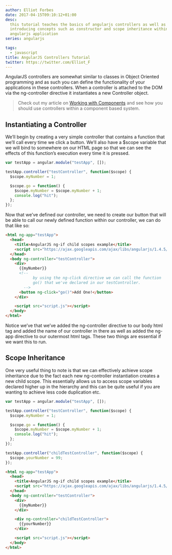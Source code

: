 ```yaml
---
author: Elliot Forbes
date: 2017-04-15T09:10:12+01:00
desc:
  this tutorial teaches the basics of angularjs controllers as well as
  introducing concepts such as constructor and scope inheritance within your
  angularjs application
series: angularjs

tags:
  - javascript
title: AngularJS Controllers Tutorial
twitter: https://twitter.com/Elliot_F
---
```


<p>AngularJS controllers are somewhat similar to classes in Object Oriented programming and as such you can define the functionality of your applications in these controllers. When a controller is attached to the DOM via the ng-controller directive it instantiates a new Controller object.</p>

> Check out my article on
> <a href="/javascript/angularjs/working-with-angularjs-component-applications/">Working
> with Components</a> and see how you should use controllers within a component
> based system.

## Instantiating a Controller

We’ll begin by creating a very simple controller that contains a function that
we’ll call every time we click a button. We’ll also have a \$scope variable that
we will bind to somewhere on our HTML page so that we can see the effects of
this function’s execution every time it is pressed.

```js
var testApp = angular.module("testApp", []);

testApp.controller("testController", function($scope) {
  $scope.myNumber = 1;

  $scope.go = function() {
    $scope.myNumber = $scope.myNumber + 1;
    console.log("hit");
  };
});
```

<p>Now that we’ve defined our controller, we need to create our button that will be able to call our newly defined function within our controller, we can do that like so:</p>

```html
<html ng-app="testApp">
  <head>
    <title>AngularJS ng-if child scopes example</title>
    <script src="https://ajax.googleapis.com/ajax/libs/angularjs/1.4.5/angular.min.js"></script>
  </head>
  <body ng-controller="testController">
    <div>
      {{myNumber}}
      <!--
            by using the ng-click directive we can call the function 
            go() that we've declared in our testController.
        -->
      <button ng-click="go()">Add One!</button>
    </div>

    <script src="script.js"></script>
  </body>
</html>
```

<p>Notice we’ve that we’ve added the ng-controller directive to our body html tag and added the name of our controller in there as well as added the ng-app directive to our outermost html tags. These two things are essential if we want this to run.</p>

## Scope Inheritance

<p>One very useful thing to note is that we can effectively achieve scope inheritance due to the fact each new ng-controller instantiation creates a new child scope. This essentially allows us to access scope variables declared higher up in the hierarchy and this can be quite useful if you are wanting to achieve less code duplication etc.</p>

```js
var testApp = angular.module("testApp", []);

testApp.controller("testController", function($scope) {
  $scope.myNumber = 1;

  $scope.go = function() {
    $scope.myNumber = $scope.myNumber + 1;
    console.log("hit");
  };
});

testApp.controller("childTestController", function($scope) {
  $scope.yourNumber = 99;
});
```

```html
<html ng-app="testApp">
  <head>
    <title>AngularJS ng-if child scopes example</title>
    <script src="https://ajax.googleapis.com/ajax/libs/angularjs/1.4.5/angular.min.js"></script>
  </head>
  <body ng-controller="testController">
    <div>
      {{myNumber}}
    </div>

    <div ng-controller="childTestController">
      {{yourNumber}}
    </div>

    <script src="script.js"></script>
  </body>
</html>
```
